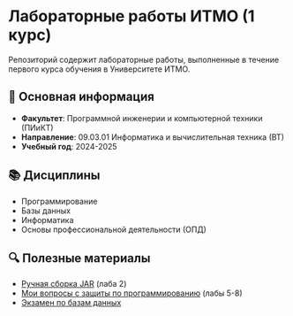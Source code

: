 # Лабораторные работы ИТМО (1 курс)

Репозиторий содержит лабораторные работы, выполненные в течение первого курса обучения в Университете ИТМО.

## 🏫 Основная информация
- **Факультет**: Программной инженерии и компьютерной техники (ПИиКТ)
- **Направление**: 09.03.01 Информатика и вычислительная техника (ВТ)
- **Учебный год**: 2024-2025

## 📚 Дисциплины

- Программирование
- Базы данных
- Информатика
- Основы профессиональной деятельности (ОПД)

## 🔍 Полезные материалы
- [Ручная сборка JAR](https://github.com/MrDvD/itmo_labs/wiki/Programming#lab-2) (лаба 2)
- [Мои вопросы с защиты по программированию](https://github.com/MrDvD/itmo_labs/wiki/Programming#lab-5) (лабы 5-8)
- [Экзамен по базам данных](https://github.com/MrDvD/itmo_labs/wiki/Databases)
